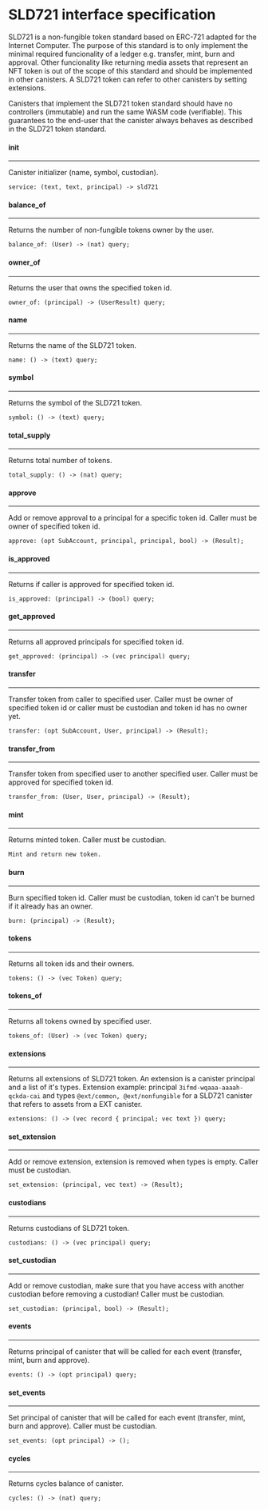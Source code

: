 # SLD721 interface specification

SLD721 is a non-fungible token standard based on ERC-721 adapted for the Internet Computer. The purpose of this standard is to only implement the minimal required funcionality of a ledger e.g. transfer, mint, burn and approval. Other funcionality like returning media assets that represent an NFT token is out of the scope of this standard and should be implemented in other canisters. A SLD721 token can refer to other canisters by setting extensions. 

Canisters that implement the SLD721 token standard should have no controllers (immutable) and run the same WASM code (verifiable). This guarantees to the end-user that the canister always behaves as described in the SLD721 token standard.


#### init
---
Canister initializer (name, symbol, custodian).
```
service: (text, text, principal) -> sld721
```

#### balance_of
---
Returns the number of non-fungible tokens owner by the user.
```
balance_of: (User) -> (nat) query;
```

#### owner_of
---
Returns the user that owns the specified token id.
```
owner_of: (principal) -> (UserResult) query;
```

#### name
---
Returns the name of the SLD721 token.
```
name: () -> (text) query;
```

#### symbol
---
Returns the symbol of the SLD721 token.
```
symbol: () -> (text) query;
```

#### total_supply
---
Returns total number of tokens.
```
total_supply: () -> (nat) query;
```

#### approve
---
Add or remove approval to a principal for a specific token id.
Caller must be owner of specified token id.
```
approve: (opt SubAccount, principal, principal, bool) -> (Result);
```


#### is_approved
---
Returns if caller is approved for specified token id.
```
is_approved: (principal) -> (bool) query;
```

#### get_approved
---
Returns all approved principals for specified token id.
```
get_approved: (principal) -> (vec principal) query;
```

#### transfer
---
Transfer token from caller to specified user.
Caller must be owner of specified token id or caller must be custodian and token id has no owner yet.
```
transfer: (opt SubAccount, User, principal) -> (Result);
```

#### transfer_from
---
Transfer token from specified user to another specified user.
Caller must be approved for specified token id.
```
transfer_from: (User, User, principal) -> (Result);
```

#### mint
---
Returns minted token.
Caller must be custodian.
```
Mint and return new token.
```

#### burn
---
Burn specified token id.
Caller must be custodian, token id can't be burned if it already has an owner.
```
burn: (principal) -> (Result);
```


#### tokens
---
Returns all token ids and their owners.
```
tokens: () -> (vec Token) query;
```

#### tokens_of
---
Returns all tokens owned by specified user.
```
tokens_of: (User) -> (vec Token) query;
```

#### extensions
---
Returns all extensions of SLD721 token. An extension is a canister principal and a list of it's types.
Extension example: principal `3ifmd-wqaaa-aaaah-qckda-cai` and types `@ext/common, @ext/nonfungible` for a SLD721 canister that refers to assets from a EXT canister. 
```
extensions: () -> (vec record { principal; vec text }) query;
```

#### set_extension
---
Add or remove extension, extension is removed when types is empty.
Caller must be custodian.
```
set_extension: (principal, vec text) -> (Result);
```

#### custodians
---
Returns custodians of SLD721 token.
```
custodians: () -> (vec principal) query;
```

#### set_custodian
---
Add or remove custodian, make sure that you have access with another custodian before removing a custodian!
Caller must be custodian.
```
set_custodian: (principal, bool) -> (Result);
```

#### events
---
Returns principal of canister that will be called for each event (transfer, mint, burn and approve).
```
events: () -> (opt principal) query;
```

#### set_events
---
Set principal of canister that will be called for each event (transfer, mint, burn and approve).
Caller must be custodian.
```
set_events: (opt principal) -> ();
```

#### cycles
---
Returns cycles balance of canister.
```
cycles: () -> (nat) query;
```
